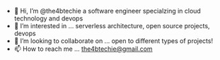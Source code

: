 - 👋 Hi, I’m @the4btechie a software engineer specialzing in cloud technology and devops
- 👀 I’m interested in ... serverless architecture, open source projects, devops
- 💞️ I’m looking to collaborate on ... open to different types of projects!
- 📫 How to reach me ... the4btechie@gmail.com

<!---
rumbyw/rumbyw is a ✨ special ✨ repository because its `README.md` (this file) appears on your GitHub profile.
You can click the Preview link to take a look at your changes.
--->
